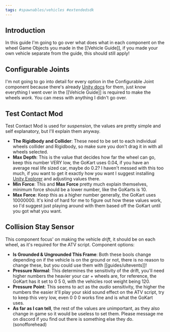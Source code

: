 ```yaml
---
tags: #spawnables/vehicles #extendedsdk 
---
```


## Introduction
In this guide I'm going to go over what does what in each component on the wheel Game Objects you made in the [[Vehicle Guide]], if you made your own vehicle separate from the guide, this should still apply! 

## Configurable Joints
I'm not going to go into detail for every option in the Configurable Joint component because there's already [Unity docs](https://docs.unity3d.com/Manual/class-ConfigurableJoint.html) for them, just know everything I went over in the [[Vehicle Guide]] is required to make the wheels *work*. You can mess with anything I didn't go over.

## Test Contact Mod
Test Contact Mod is used for *suspension*, the values are pretty simple and self explanatory, but I'll explain them anyway.
- **The Rigidbody and Collider**: These need to be set to each individual wheels collider and Rigidbody, so make sure you don't drag it in with all wheels selected.
- **Max Depth**: This is the value that decides how far the wheel can go, keep this number VERY low, the GoKart uses 0.04, if you have an average real life sized car, maybe do 0.2? I haven't messed with this too much, if you want to get it exactly how you want I suggest installing [Unity Explorer](https://github.com/sinai-dev/UnityExplorer) and adjusting values there. 
- **Min Force**: This and **Max Force** pretty much explain themselves, minimum force should be a lower number, like the GoKarts is 10.
- **Max Force**: Keep this as a higher number generally, the GoKart uses 10000000. It's kind of hard for me to figure out how these values work, so I'd suggest just playing around with them based off the GoKart until you got what you want.

## Collision Stay Sensor
This component focus' on making the vehicle *drift*, it should be on each wheel, as it's required for the ATV script.
Component options:
- **Is Grounded & Ungrounded This Frame**: Both these bools change depending on if the vehicle is on the ground or not, there is no reason to change these, but you could use them with [[guides/ultevents]]!
- **Pressure Normal**: This determines the sensitivity of the drift, you'll need higher numbers the heavier your car + wheels are, for reference, the GoKart has it set to 0 5 0, with the vehicles root weight being 120.
- **Pressure Point**: This seems to act as the *audio* sensitivity, the higher the numbers the easier it'll play your skid sound effect on the ATV script, try to keep this very low, even 0 0 0 works fine and is what the GoKart uses.
- **As far as I can tell**, the rest of the values are unimportant, as they also change in game so it would be useless to set them. Please message me on discord if you find out there is something else they do. (sonofforehead)